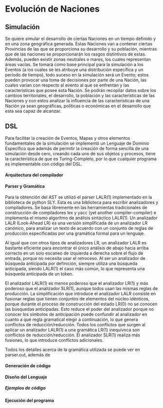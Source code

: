 <h1> Evolución de Naciones</h1>

<h2> Simulación</h2>
Se quiere simular el desarrollo de ciertas Naciones en un tiempo definido y en una zona geográfica generada. Estas Naciones van a contener ciertas Provincias de las que se proporciona su desarrollo y su población, mientras que de las naciones se proporcionarán los rasgos distintivos de estas. Además, pueden existir zonas neutrales o mares, los cuales representan áreas vacías. Se tomará como base principal para la simulación a los Eventos (a los cuales se les atribuye una distribución específica y un período de tiempo), todo suceso en la simulación será un Evento; estos pueden provocar una toma de decisiones por parte de una Nación, las cuales varían con respecto al evento al que se enfrentan y las características que posee esta Nación.
Se podrán recopilar datos sobre los cambios territoriales, el desarrollo, la población y las características de las Naciones y con estos analizar la influencia de las características de una Nación ya sean geográficas, políticas o económicas en el desarrollo que esta sea capaz de alcanzar.



<h2> DSL </h2>

Para facilitar la creación de Eventos, Mapas y otros elementos fundamentales de la simulación se implementó un Lenguaje de Dominio Específico que además de permitir la creación de forma sencilla de una simulación desde cero, creando cada uno de sus objetos y procesos, tiene la característica de que es Turing-Completo, por lo que cualquier programa es implementable con código del DSL.

<h4> Arquitectura del compilador </h4>




<h4> Parser y Gramática</h4>

Para la obtención del AST se utilizó el parser LALR(1) implementado en la biblioteca de python SLY.  Esta es una biblioteca para escribir analizadores y compiladores. Se basa libremente en las herramientas tradicionales de construcción de compiladores lex y yacc (yet another compiler-compiler) e implementa el mismo algoritmo de análisis sintáctico LALR(1).
Un analizador LALR (Look-Ahead LR)  es una versión simplificada de un analizador LR canónico, para analizar un texto de acuerdo con un conjunto de reglas de producción especificadas por una gramática formal para un lenguaje.

Al igual que con otros tipos de analizadores LR, un analizador LALR es bastante eficiente para encontrar el único análisis de abajo hacia arriba correcto en un solo escaneo de izquierda a derecha sobre el flujo de entrada, porque no necesita usar el retroceso. Al ser un analizador de búsqueda anticipada por definición, siempre utiliza una búsqueda anticipada, siendo LALR(1) el caso más común, lo que representa una búsqueda anticipada de un token.

El analizador LALR(1) es menos poderoso que el analizador LR(1) y más poderoso que el analizador SLR(1), aunque todos usan las mismas reglas de producción. La simplificación que introduce el analizador LALR consiste en fusionar reglas que tienen conjuntos de elementos del núcleo idénticos, porque durante el proceso de construcción del estado LR(0) no se conocen las búsquedas anticipadas. Esto reduce el poder del analizador porque no conocer los símbolos de anticipación puede confundir al analizador en cuanto a qué regla gramatical elegir a continuación, lo que genera conflictos de reducción/reducción. Todos los conflictos que surgen al aplicar un analizador LALR(1) a una gramática LR(1) inequívoca son conflictos de reducción/reducción. El analizador SLR(1) realiza más fusiones, lo que introduce conflictos adicionales.

Todos los detalles acerca de la gramática utilizada se puede ver en parser.out, además de 

<h4> Generación de código</h4>


<h4> Diseño del Lenguaje</h4>

<h5> Ejemplos de código</h5>


<h4> Ejecución del programa</h4>







